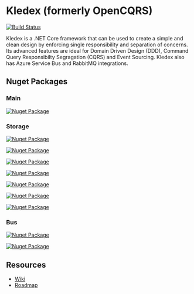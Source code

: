# Kledex (formerly OpenCQRS)

[![Build Status](https://lucabriguglia.visualstudio.com/Kledex/_apis/build/status/lucabriguglia.Kledex?branchName=master)](https://lucabriguglia.visualstudio.com/Kledex/_build/latest?definitionId=1&branchName=master)

Kledex is a .NET Core framework that can be used to create a simple and clean design by enforcing single responsibility and separation of concerns.
Its advanced features are ideal for Domain Driven Design (DDD), Command Query Responsibilty Segragation (CQRS) and Event Sourcing.
Kledex also has Azure Service Bus and RabbitMQ integrations.

## Nuget Packages

### Main

[![Nuget Package](https://img.shields.io/badge/Kledex-1.1.0-blue.svg)](https://www.nuget.org/packages/Kledex)

### Storage

[![Nuget Package](https://img.shields.io/badge/Kledex.Store.Cosmos.Mongo-1.1.0-blue.svg)](https://www.nuget.org/packages/Kledex.Store.Cosmos.Mongo)

[![Nuget Package](https://img.shields.io/badge/Kledex.Store.Cosmos.Sql-1.1.0-blue.svg)](https://www.nuget.org/packages/Kledex.Store.Cosmos.Sql)

[![Nuget Package](https://img.shields.io/badge/Kledex.Store.EF.MySql-1.1.0-blue.svg)](https://www.nuget.org/packages/Kledex.Store.EF.MySql)

[![Nuget Package](https://img.shields.io/badge/Kledex.Store.EF.PostgreSql-1.1.0-blue.svg)](https://www.nuget.org/packages/Kledex.Store.EF.PostgreSql)

[![Nuget Package](https://img.shields.io/badge/Kledex.Store.EF.Sqlite-1.1.0-blue.svg)](https://www.nuget.org/packages/Kledex.Store.EF.Sqlite)

[![Nuget Package](https://img.shields.io/badge/Kledex.Store.EF.SqlServer-1.1.0-blue.svg)](https://www.nuget.org/packages/Kledex.Store.EF.SqlServer)

[![Nuget Package](https://img.shields.io/badge/Kledex.Store.EF.InMemory-1.1.0-blue.svg)](https://www.nuget.org/packages/Kledex.Store.EF.InMemory)

### Bus

[![Nuget Package](https://img.shields.io/badge/Kledex.Bus.ServiceBus-1.1.0-blue.svg)](https://www.nuget.org/packages/Kledex.Bus.ServiceBus)

[![Nuget Package](https://img.shields.io/badge/Kledex.Bus.RabbitMQ-1.1.0-blue.svg)](https://www.nuget.org/packages/Kledex.Bus.RabbitMQ)

## Resources

- [Wiki](https://github.com/Kledex/Kledex/wiki)
- [Roadmap](https://github.com/Kledex/Kledex/wiki/Roadmap)

